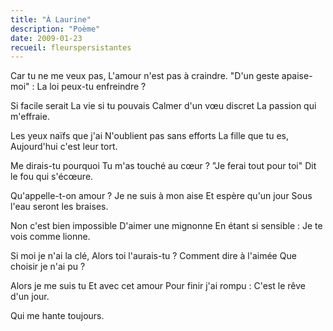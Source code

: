 ```yaml
---
title: "À Laurine"
description: "Poème"
date: 2009-01-23
recueil: fleurspersistantes
---
```


Car tu ne me veux pas,
L'amour n'est pas à craindre.
"D'un geste apaise-moi" :
La loi peux-tu enfreindre ?

Si facile serait
La vie si tu pouvais
Calmer d'un vœu discret
La passion qui m'effraie.

Les yeux naïfs que j'ai
N'oublient pas sans efforts
La fille que tu es,
Aujourd'hui c'est leur tort.

Me dirais-tu pourquoi
Tu m'as touché au cœur ?
"Je ferai tout pour toi"
Dit le fou qui s'écœure.

Qu'appelle-t-on amour ?
Je ne suis à mon aise
Et espère qu'un jour
Sous l'eau seront les braises.

Non c'est bien impossible
D'aimer une mignonne
En étant si sensible :
Je te vois comme lionne.

Si moi je n'ai la clé,
Alors toi l'aurais-tu ?
Comment dire à l'aimée
Que choisir je n'ai pu ?

Alors je me suis tu
Et avec cet amour
Pour finir j'ai rompu :
C'est le rêve d'un jour.

Qui me hante toujours.
